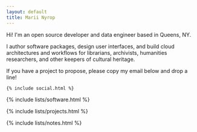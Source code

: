 ```yaml
---
layout: default
title: Marii Nyrop
---
```


<article class="prose prose-p:py-2 prose-p:max-w-prose my-12">
    <p>Hi! I'm an open source developer and data engineer based in Queens, NY.</p>
    <p>I author software packages, design user interfaces, and build cloud architectures and workflows for librarians, archivists, humanities researchers, and other keepers of cultural heritage.</p>
    <p>If you have a project to propose, please copy my email below and drop a line!</p>

    {% include social.html %}
</article>


{% include lists/software.html %}

{% include lists/projects.html %}

{% include lists/notes.html %}

<br>
<br>
<br>
<br>
